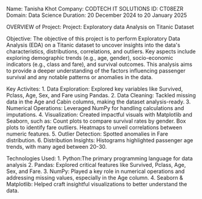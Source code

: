 Name: Tanisha Khot
Company: CODTECH IT SOLUTIONS
ID: CT08EZR
Domain: Data Science
Duration: 20 December 2024 to 20 January 2025

OVERVIEW of Project:
Project: Exploratory data Analysis on Titanic Dataset

Objective:
       The objective of this project is to perform Exploratory Data Analysis (EDA) on a Titanic dataset to uncover insights into the data's characteristics, distributions, correlations, and outliers. Key aspects include exploring demographic trends (e.g., age, gender), socio-economic indicators (e.g., class and fare), and survival outcomes. This analysis aims to provide a deeper understanding of the factors influencing passenger survival and any notable patterns or anomalies in the data.

Key Activites:
     1. Data Exploration: Explored key variables like Survived, Pclass, Age, Sex, and Fare using Pandas.
     2. Data Cleaning: Tackled missing data in the Age and Cabin columns, making the dataset analysis-ready.
     3. Numerical Operations: Leveraged NumPy for handling calculations and imputations.
     4. Visualization: Created impactful visuals with Matplotlib and Seaborn, such as:
                       Count plots to compare survival rates by gender.
                       Box plots to identify fare outliers.
                       Heatmaps to unveil correlations between numeric features.
     5. Outlier Detection: Spotted anomalies in Fare distribution.
     6. Distribution Insights: Histograms highlighted passenger age trends, with many aged between 20-30.

 Technologies Used:
     1. Python:The primary programming language for data analysis
     2. Pandas: Explored critical features like Survived, Pclass, Age, Sex, and Fare.
     3. NumPy: Played a key role in numerical operations and addressing missing values, especially in the Age column.
     4. Seaborn & Matplotlib: Helped craft insightful visualizations to better understand the data.
